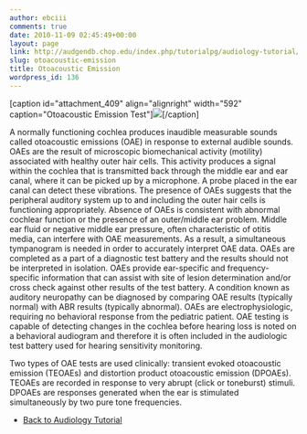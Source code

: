 ```yaml
---
author: ebciii
comments: true
date: 2010-11-09 02:45:49+00:00
layout: page
link: http://audgendb.chop.edu/index.php/tutorialpg/audiology-tutorial/otoacoustic-emission/
slug: otoacoustic-emission
title: Otoacoustic Emission
wordpress_id: 136
---
```


[caption id="attachment_409" align="alignright" width="592" caption="Otoacoustic Emission Test"][![](http://audgendb.chop.edu/wp-content/uploads/2010/12/ewc_CHOPCommunication200100318-007789.jpg)](http://audgendb.chop.edu/wp-content/uploads/2010/12/ewc_CHOPCommunication200100318-007789.jpg)[/caption]




A normally functioning cochlea produces inaudible measurable sounds called otoacoustic emissions (OAE) in response to external audible sounds.  OAEs are the result of microscopic 
biomechanical activity (motility) associated with healthy outer hair cells.  This activity 
produces a signal within the cochlea that is transmitted back through the middle ear and ear canal, where it can be picked up by a microphone.  A probe placed in the ear canal can detect these vibrations. The presence of OAEs suggests that the peripheral auditory system up to and including the outer hair cells is functioning appropriately.  Absence of OAEs is consistent with abnormal cochlear function or the presence of an outer/middle ear problem.  Middle ear fluid or negative middle ear pressure, often characteristic of otitis media, can interfere with OAE measurements.  As a result, a simultaneous tympanogram is needed in order to accurately interpret OAE data.  OAEs are completed as a part of a diagnostic test battery and the results should not be interpreted in isolation.  OAEs provide ear-specific and frequency- specific information that can assist with site of lesion determination and/or cross check against other results of the test battery.  A condition known as auditory neuropathy can be diagnosed by comparing OAE results (typically normal) with ABR results (typically abnormal).  OAEs are electrophysiologic, requiring no behavioral response from the pediatric patient.  OAE testing is capable of detecting changes in the cochlea before hearing loss is noted on a behavioral audiogram and therefore it is often included in the audiologic test battery used for hearing sensitivity monitoring. 




Two types of OAE tests are used clinically: transient evoked otoacoustic emission (TEOAEs) and distortion product otoacoustic emission (DPOAEs).  TEOAEs are recorded in response to very abrupt (click or toneburst) stimuli.  DPOAEs are responses generated when the ear is stimulated simultaneously by two pure tone frequencies.






  * [Back to Audiology Tutorial](http://audgendb.chop.edu/index.php/audiology-tutorial/)


